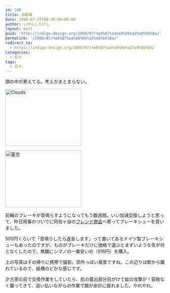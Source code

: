 ```yaml
---
id: 180
title: 自転車
date: 2008-07-25T08:49:00+00:00
author: いがらしたけし
layout: post
guid: 'http://indigo-design.org/2008/07/%e8%87%aa%e8%bb%a2%e8%bb%8a/'
permalink: '/2008/07/%e8%87%aa%e8%bb%a2%e8%bb%8a/'
redirect_to:
  - https://indigo-design.org/2008/07/%e8%87%aa%e8%bb%a2%e8%bb%8a/
categories:
  - 日々
tags:
  - 日々
---
```

<p>頭の中が煮えてる。考えがまとまらない。</p><p><a href="http://www.flickr.com/photos/takeshi81/2697479567/" title="Clouds by Takeshi*, on Flickr"><img src="http://farm4.static.flickr.com/3159/2697479567_9a0a780e99_m.jpg" width="240" height="180" alt="Clouds" /></a></p><p><a href="http://photozou.jp/photo/show/120767/11044877"><img src="http://art8.photozou.jp/pub/767/120767/photo/11044877.jpg" alt="夏空" width="240" height="180" /></a></p><p>前輪のブレーキが音鳴らすようになってもう数週間。いい加減交換しようと思って、昨日用事のついでに阿佐ヶ谷の<a href="http://www.friendsyokai.co.jp/">フレンド商会</a>へ寄ってブレーキシューを買いました。</p><p>500円くらいで「音鳴りしたら返金します」って書いてあるドイツ製ブレーキシューもあったのですが、ものがブレーキだけに価格で選ぶとまずいような気が何となくしたので、無難にシマノの一番安いの（916円）を購入。</p><p>上の写真はその帰りに携帯で撮影。郊外っぽい風景ですね。この辺りは駅から離れているので、結構のどかな感じです。</p><p>夕方家の前で交換作業をしていたら、肌の露出部分目がけて蚊の攻撃が！容赦なく襲ってきて、追い払いながらの作業で腕が余計に疲れました。やれやれ。</p>